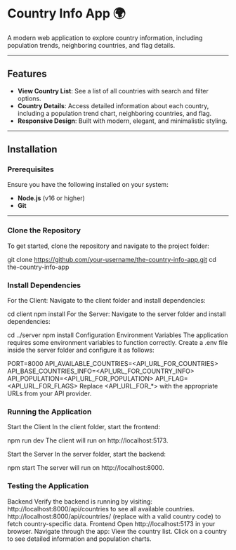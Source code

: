 # Country Info App 🌍

A modern web application to explore country information, including population trends, neighboring countries, and flag details.

---

## Features

- **View Country List**: See a list of all countries with search and filter options.
- **Country Details**: Access detailed information about each country, including a population trend chart, neighboring countries, and flag.
- **Responsive Design**: Built with modern, elegant, and minimalistic styling.

---

## Installation

### Prerequisites

Ensure you have the following installed on your system:

- **Node.js** (v16 or higher)
- **Git**

---

### Clone the Repository

To get started, clone the repository and navigate to the project folder:

git clone https://github.com/your-username/the-country-info-app.git
cd the-country-info-app

### Install Dependencies
For the Client:
Navigate to the client folder and install dependencies:


cd client
npm install
For the Server:
Navigate to the server folder and install dependencies:

 
cd ../server
npm install
Configuration
Environment Variables
The application requires some environment variables to function correctly. Create a .env file inside the server folder and configure it as follows:

PORT=8000
API_AVAILABLE_COUNTRIES=<API_URL_FOR_COUNTRIES>
API_BASE_COUNTRIES_INFO=<API_URL_FOR_COUNTRY_INFO>
API_POPULATION=<API_URL_FOR_POPULATION>
API_FLAG=<API_URL_FOR_FLAGS>
Replace <API_URL_FOR_*> with the appropriate URLs from your API provider.

### Running the Application
Start the Client
In the client folder, start the frontend:

npm run dev
The client will run on http://localhost:5173.

Start the Server
In the server folder, start the backend:

npm start
The server will run on http://localhost:8000.

### Testing the Application
Backend
Verify the backend is running by visiting:
http://localhost:8000/api/countries to see all available countries.
http://localhost:8000/api/countries/<id> (replace <id> with a valid country code) to fetch country-specific data.
Frontend
Open http://localhost:5173 in your browser.
Navigate through the app:
View the country list.
Click on a country to see detailed information and population charts.


